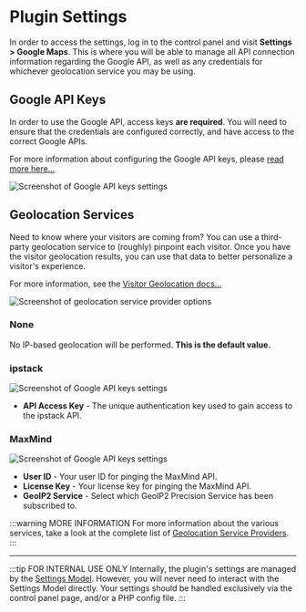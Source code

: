 # Plugin Settings

In order to access the settings, log in to the control panel and visit **Settings > Google Maps**. This is where you will be able to manage all API connection information regarding the Google API, as well as any credentials for whichever geolocation service you may be using. 

## Google API Keys

In order to use the Google API, access keys **are required**. You will need to ensure that the credentials are configured correctly, and have access to the correct Google APIs.

For more information about configuring the Google API keys, please [read more here...](/getting-started/api-keys/)

<img :src="$withBase('/images/getting-started/google-api-keys.png')" alt="Screenshot of Google API keys settings">

## Geolocation Services

Need to know where your visitors are coming from? You can use a third-party geolocation service to (roughly) pinpoint each visitor. Once you have the visitor geolocation results, you can use that data to better personalize a visitor's experience.

For more information, see the [Visitor Geolocation docs...](/geolocation/)

<img :src="$withBase('/images/geolocation/geolocation-services-dropdown.png')" alt="Screenshot of geolocation service provider options" style="max-width:600px">

### None

No IP-based geolocation will be performed. **This is the default value.**

### ipstack

<img :src="$withBase('/images/geolocation/ipstack-settings.png')" alt="Screenshot of Google API keys settings">

 - **API Access Key** - The unique authentication key used to gain access to the ipstack API.

### MaxMind

<img :src="$withBase('/images/geolocation/maxmind-settings.png')" alt="Screenshot of Google API keys settings">

 - **User ID** - Your user ID for pinging the MaxMind API.
 - **License Key** - Your license key for pinging the MaxMind API.
 - **GeoIP2 Service** - Select which GeoIP2 Precision Service has been subscribed to.

:::warning MORE INFORMATION
For more information about the various services, take a look at the complete list of [Geolocation Service Providers](/geolocation/service-providers/).
:::

---

:::tip FOR INTERNAL USE ONLY
Internally, the plugin's settings are managed by the [Settings Model](/models/settings-model/). However, you will never need to interact with the Settings Model directly. Your settings should be handled exclusively via the control panel page, and/or a PHP config file.
:::
